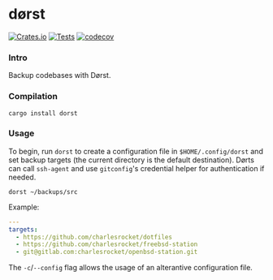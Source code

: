 # dørst
[![Crates.io](https://img.shields.io/crates/v/dorst)](https://crates.io/crates/dorst)
[![Tests](https://github.com/charlesrocket/dorst/actions/workflows/tests.yml/badge.svg?branch=trunk)](https://github.com/charlesrocket/dorst/actions/workflows/tests.yml)
[![codecov](https://codecov.io/gh/charlesrocket/dorst/branch/trunk/graph/badge.svg)](https://codecov.io/gh/charlesrocket/dorst)
### Intro

Backup codebases with Dørst.

### Compilation

```
cargo install dorst
```

### Usage

To begin, run `dorst` to create a configuration file in `$HOME/.config/dorst` and set backup targets (the current directory is the default destination). Dørts can call `ssh-agent` and use `gitconfig`'s credential helper for authentication if needed.

`dorst ~/backups/src`

Example:

```yaml
---
targets:
  - https://github.com/charlesrocket/dotfiles
  - https://github.com/charlesrocket/freebsd-station
  - git@gitlab.com:charlesrocket/openbsd-station.git
```

The `-c`/`--config` flag allows the usage of an alterantive configuration file.
